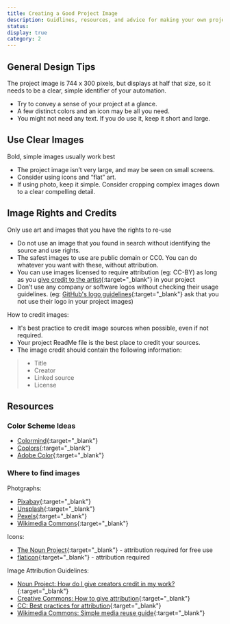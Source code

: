 ```yaml
---
title: Creating a Good Project Image
description: Guidlines, resources, and advice for making your own project image
status: 
display: true
category: 2
---
```



## General Design Tips
<!-- was bold \/-->
The project image is 744 x 300 pixels, but displays at half that size, so it needs to be a clear, simple identifier of your automation.

- Try to convey a sense of your project at a glance. 
- A few distinct colors and an icon may be all you need.
- You might not need any text. If you do use it, keep it short and large. 


## Use Clear Images
<!-- was bold \/-->
Bold, simple images usually work best
- The project image isn’t very large, and may be seen on small screens.
- Consider using icons and “flat” art.
- If using photo, keep it simple. Consider cropping complex images down to a clear compelling detail.


## Image Rights and Credits
<!-- was bold \/-->
Only use art and images that you have the rights to re-use
- Do not use an image that you found in search without identifying the source and use rights. 
- The safest images to use are public domain or CC0. You can do whatever you want with these, without attribution. 
- You can use images licensed to require attribution (eg: CC-BY) as long as you [give credit to the artist](https://creativecommons.org/use-remix/attribution/){:target="_blank"}  in your project
- Don’t use any company or software logos without checking their usage guidelines. (eg:  [GitHub's logo guidelines](https://github.com/logos){:target="_blank"} ask that you not use their logo in your project images)
<!-- was bold \/-->
How to credit images:
 - It's best practice to credit image sources when possible, even if not required.
 - Your project ReadMe file is the best place to credit your sources.
 - The image credit should contain the following information:
>  - Title
>  - Creator
>  - Linked source
>  - License


## Resources


### Color Scheme Ideas

<!-- #### Image Editors
 - [iPiccy](https://ipiccy.com){:target="_blank"}
 - [Canva](https://www.canva.com){:target="_blank"}
 - [GIMP](https://www.gimp.org){:target="_blank"} -->

<!-- #### Color Schemes -->
 - [Colormind](http://colormind.io){:target="_blank"}
 - [Coolors](https://coolors.co){:target="_blank"}
 - [Adobe Color](https://color.adobe.com/create/color-wheel){:target="_blank"}


### Where to find images
<!-- h4 -->
Photgraphs:
 - [Pixabay](https://pixabay.com){:target="_blank"}
 - [Unsplash](https://unsplash.com){:target="_blank"}
 - [Pexels](https://www.pexels.com){:target="_blank"}
 - [Wikimedia Commons](https://commons.wikimedia.org/wiki/Category:Images){:target="_blank"}
<!-- h4 -->

Icons:
 - [The Noun Project](https://thenounproject.com){:target="_blank"} - attribution required for free use
 - [flaticon](https://www.flaticon.com){:target="_blank"} - attribution required
<!-- double apostrophe -->

Image Attribution Guidelines:
 - [Noun Project: How do I give creators credit in my work?](https://thenounproject.zendesk.com/hc/en-us/articles/200509928-How-do-I-give-creators-credit-in-my-work-){:target="_blank"}
 - [Creative Commons: How to give attribution](https://creativecommons.org/use-remix/attribution/){:target="_blank"}
 - [CC: Best practices for attribution](https://wiki.creativecommons.org/wiki/best_practices_for_attribution){:target="_blank"}
 - [Wikimedia Commons: Simple media reuse guide](https://commons.wikimedia.org/wiki/Commons:Simple_media_reuse_guide){:target="_blank"}
